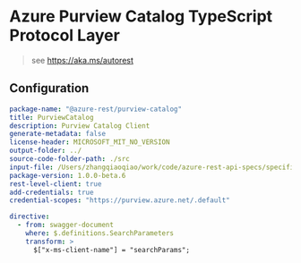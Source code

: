 # Azure Purview Catalog TypeScript Protocol Layer

> see https://aka.ms/autorest

## Configuration

```yaml
package-name: "@azure-rest/purview-catalog"
title: PurviewCatalog
description: Purview Catalog Client
generate-metadata: false
license-header: MICROSOFT_MIT_NO_VERSION
output-folder: ../
source-code-folder-path: ./src
input-file: /Users/zhangqiaoqiao/work/code/azure-rest-api-specs/specification/purview/data-plane/Azure.Analytics.Purview.Catalog/preview/2022-03-01-preview/purviewcatalog.json
package-version: 1.0.0-beta.6
rest-level-client: true
add-credentials: true
credential-scopes: "https://purview.azure.net/.default"
```

```yaml
directive:
  - from: swagger-document
    where: $.definitions.SearchParameters
    transform: >
      $["x-ms-client-name"] = "searchParams";
```
